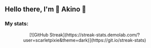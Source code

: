 ## Hello there, I'm 🧚 Akino 🧚

<!--Status Section-->
### My stats:
<div align=center>
[![GitHub Streak](https://streak-stats.demolab.com/?user=scarletpixie&theme=dark)](https://git.io/streak-stats)
</div>
